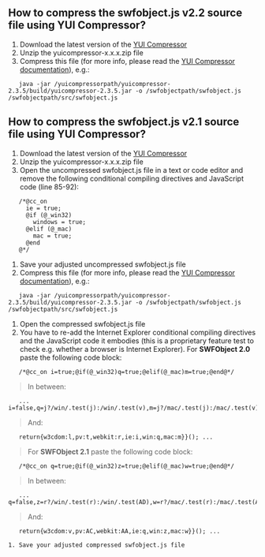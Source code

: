 ## How to compress the swfobject.js v2.2 source file using YUI Compressor? ##

  1. Download the latest version of the [YUI Compressor](http://www.julienlecomte.net/yuicompressor/)
  1. Unzip the yuicompressor-x.x.x.zip file
  1. Compress this file (for more info, please read the [YUI Compressor documentation](http://developer.yahoo.com/yui/compressor/)), e.g.:
```
   java -jar /yuicompressorpath/yuicompressor-2.3.5/build/yuicompressor-2.3.5.jar -o /swfobjectpath/swfobject.js /swfobjectpath/src/swfobject.js
```

## How to compress the swfobject.js v2.1 source file using YUI Compressor? ##

  1. Download the latest version of the [YUI Compressor](http://www.julienlecomte.net/yuicompressor/)
  1. Unzip the yuicompressor-x.x.x.zip file
  1. Open the uncompressed swfobject.js file in a text or code editor and remove the following conditional compiling directives and JavaScript code (line 85-92):
```
   /*@cc_on
     ie = true;
     @if (@_win32)
       windows = true;
     @elif (@_mac)
       mac = true;
     @end
   @*/
```
  1. Save your adjusted uncompressed swfobject.js file
  1. Compress this file (for more info, please read the [YUI Compressor documentation](http://developer.yahoo.com/yui/compressor/)), e.g.:
```
   java -jar /yuicompressorpath/yuicompressor-2.3.5/build/yuicompressor-2.3.5.jar -o /swfobjectpath/swfobject.js /swfobjectpath/src/swfobject.js
```
  1. Open the compressed swfobject.js file
  1. You have to re-add the Internet Explorer conditional compiling directives and the JavaScript code it embodies (this is a proprietary feature test to check e.g. whether a browser is Internet Explorer). For **SWFObject 2.0** paste the following code block:
```
   /*@cc_on i=true;@if(@_win32)q=true;@elif(@_mac)m=true;@end@*/
```
> In between:
```
   ... i=false,q=j?/win/.test(j):/win/.test(v),m=j?/mac/.test(j):/mac/.test(v);
```
> And:
```
   return{w3cdom:l,pv:t,webkit:r,ie:i,win:q,mac:m}}(); ...
```
> For **SWFObject 2.1** paste the following code block:
```
   /*@cc_on q=true;@if(@_win32)z=true;@elif(@_mac)w=true;@end@*/
```
> In between:
```
   ... q=false,z=r?/win/.test(r):/win/.test(AD),w=r?/mac/.test(r):/mac/.test(AD);
```
> And:
```
   return{w3cdom:v,pv:AC,webkit:AA,ie:q,win:z,mac:w}}(); ...
```
    1. Save your adjusted compressed swfobject.js file